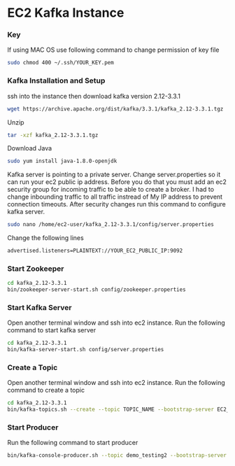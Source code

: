 # EC2 Kafka Instance

### Key
If using MAC OS use following command to change permission of key file
```bash
sudo chmod 400 ~/.ssh/YOUR_KEY.pem
```

### Kafka Installation and Setup
ssh into the instance then download kafka version 2.12-3.3.1
```bash
wget https://archive.apache.org/dist/kafka/3.3.1/kafka_2.12-3.3.1.tgz
```
Unzip
```bash
tar -xzf kafka_2.12-3.3.1.tgz
```
Download Java
```bash
sudo yum install java-1.8.0-openjdk
```
Kafka server is pointing to a private server. Change server.properties so it can run your ec2 public ip address. Before you do that you must add an ec2 security group for incoming traffic to be able to create a broker. I had to change inbounding traffic to all traffic instread of My IP address to prevent connection timeouts. After security changes run this command to configure kafka server. 
```bash
sudo nano /home/ec2-user/kafka_2.12-3.3.1/config/server.properties
```
Change the following lines
```bash
advertised.listeners=PLAINTEXT://YOUR_EC2_PUBLIC_IP:9092
```
### Start Zookeeper
```bash
cd kafka_2.12-3.3.1
bin/zookeeper-server-start.sh config/zookeeper.properties
```

### Start Kafka Server
Open another terminal window and ssh into ec2 instance. Run the following command to start kafka server
```bash
cd kafka_2.12-3.3.1
bin/kafka-server-start.sh config/server.properties
```
### Create a Topic
Open another terminal window and ssh into ec2 instance. Run the following command to create a topic
```bash
cd kafka_2.12-3.3.1
bin/kafka-topics.sh --create --topic TOPIC_NAME --bootstrap-server EC2_PUBLIC_IP_ADDRESS:9092 --replication-factor 1 --partitions 1
```

### Start Producer
Run the following command to start producer
```bash
bin/kafka-console-producer.sh --topic demo_testing2 --bootstrap-server EC2_PUBLIC_IP_ADDRESS:9092
```



